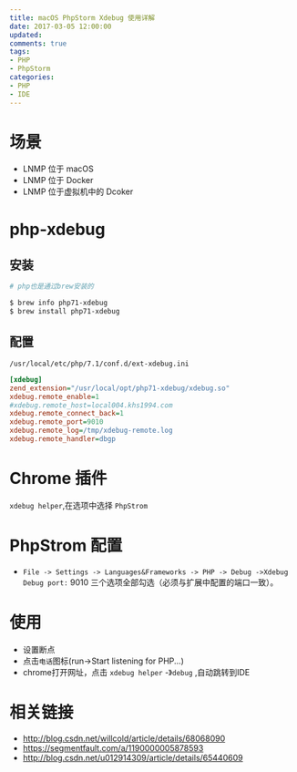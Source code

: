 ```yaml
---
title: macOS PhpStorm Xdebug 使用详解
date: 2017-03-05 12:00:00
updated:
comments: true
tags:
- PHP
- PhpStorm
categories:
- PHP
- IDE
---
```


# 场景

* LNMP 位于 macOS
* LNMP 位于 Docker
* LNMP 位于虚拟机中的 Dcoker

<!--more-->

# php-xdebug

## 安装

```bash
# php也是通过brew安装的

$ brew info php71-xdebug
$ brew install php71-xdebug
```

## 配置

`/usr/local/etc/php/7.1/conf.d/ext-xdebug.ini`

```ini
[xdebug]
zend_extension="/usr/local/opt/php71-xdebug/xdebug.so"
xdebug.remote_enable=1
#xdebug.remote_host=local004.khs1994.com
xdebug.remote_connect_back=1
xdebug.remote_port=9010
xdebug.remote_log=/tmp/xdebug-remote.log
xdebug.remote_handler=dbgp
```

# Chrome 插件

`xdebug helper`,在选项中选择 `PhpStrom`

# PhpStrom 配置

* `File -> Settings -> Languages&Frameworks -> PHP -> Debug ->Xdebug` `Debug port:` 9010 三个选项全部勾选（必须与扩展中配置的端口一致）。

# 使用

* 设置断点  
* 点击`电话`图标(run->Start listening for PHP...)  
* chrome打开网址，点击 `xdebug helper` -》`debug` ,自动跳转到IDE

# 相关链接

* http://blog.csdn.net/willcold/article/details/68068090
* https://segmentfault.com/a/1190000005878593
* http://blog.csdn.net/u012914309/article/details/65440609
